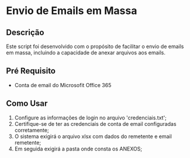 # Envio de Emails em Massa

## Descrição

Este script foi desenvolvido com o propósito de facilitar o envio de emails em massa, incluindo a capacidade de anexar arquivos aos emails.

## Pré Requisito
 * Conta de email do Microsofit Office 365
   
## Como Usar 

1. Configure as informações de login no arquivo 'credenciais.txt';
2. Certifique-se de ter as credenciais de conta de email configuradas corretamente;
3. O sistema exigirá o arquivo xlsx com dados do remetente e email remetente;
4. Em seguida exigirá a pasta onde consta os ANEXOS;
   



